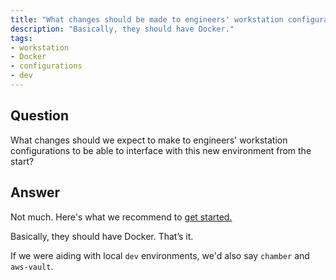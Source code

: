 ```yaml
---
title: "What changes should be made to engineers' workstation configurations?"
description: "Basically, they should have Docker."
tags:
- workstation
- Docker
- configurations
- dev
---
```


## Question

What changes should we expect to make to engineers' workstation configurations to be able to interface with this new environment from the start?


## Answer

Not much. Here's what we recommend to [get started.](https://docs.cloudposse.com/local-dev-environments/quickstart/)

Basically, they should have Docker. That’s it.

If we were aiding with local `dev` environments, we'd also say `chamber` and `aws-vault`.
